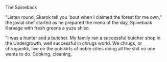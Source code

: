 The Spineback

"Listen round, Skarok tell you 'bout when I claimed the forest for me own," the jovial chef started as he prepared the menu of the day, Spineback Karaage with fresh greens  a yuzu shiso.

"I was a hunter and a butcher. My family ran a successful butcher shop in the Undergrowth, well successful in chrugs world. We chrugs, or chrugamkk, live on the outskirts of noble cities doing all the shit no one wants to do. Cooking, cleaning, 
